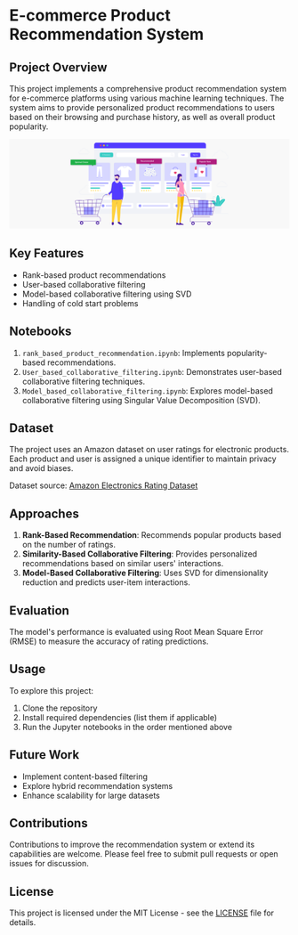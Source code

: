 # E-commerce Product Recommendation System

## Project Overview
This project implements a comprehensive product recommendation system for e-commerce platforms using various machine learning techniques. The system aims to provide personalized product recommendations to users based on their browsing and purchase history, as well as overall product popularity.

![Recomendation System](/Assets/Usecase-Recommender-Image.svg)

## Key Features
- Rank-based product recommendations
- User-based collaborative filtering
- Model-based collaborative filtering using SVD
- Handling of cold start problems

## Notebooks
1. `rank_based_product_recommendation.ipynb`: Implements popularity-based recommendations.
2. `User_based_collaborative_filtering.ipynb`: Demonstrates user-based collaborative filtering techniques.
3. `Model_based_collaborative_filtering.ipynb`: Explores model-based collaborative filtering using Singular Value Decomposition (SVD).

## Dataset
The project uses an Amazon dataset on user ratings for electronic products. Each product and user is assigned a unique identifier to maintain privacy and avoid biases.

Dataset source: [Amazon Electronics Rating Dataset](https://www.kaggle.com/datasets/vibivij/amazon-electronics-rating-datasetrecommendation/download?datasetVersionNumber=1)

## Approaches
1. **Rank-Based Recommendation**: Recommends popular products based on the number of ratings.
2. **Similarity-Based Collaborative Filtering**: Provides personalized recommendations based on similar users' interactions.
3. **Model-Based Collaborative Filtering**: Uses SVD for dimensionality reduction and predicts user-item interactions.

## Evaluation
The model's performance is evaluated using Root Mean Square Error (RMSE) to measure the accuracy of rating predictions.

## Usage
To explore this project:
1. Clone the repository
2. Install required dependencies (list them if applicable)
3. Run the Jupyter notebooks in the order mentioned above

## Future Work
- Implement content-based filtering
- Explore hybrid recommendation systems
- Enhance scalability for large datasets

## Contributions
Contributions to improve the recommendation system or extend its capabilities are welcome. Please feel free to submit pull requests or open issues for discussion.

## License
This project is licensed under the MIT License - see the [LICENSE](LICENSE) file for details.
